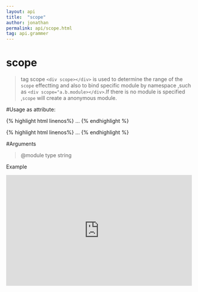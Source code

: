 ```yaml
---
layout: api
title:  "scope"
author: jonathan
permalink: api/scope.html
tag: api.grammer
---
```


# scope

>tag scope `<div scope></div>` is used to determine the range of the `scope` effectting and
also to bind specific module by namespace ,such as `<div scope="a.b.module></div>`.If there is no module
is specified ,`scope` will create a anonymous module.


#Usage
as attribute:

{% highlight html linenos%}
<ANY
  scope="a.b.module">
...
</ANY>
{% endhighlight %}


{% highlight html linenos%}
<ANY scope>
...
</ANY>
{% endhighlight %}


#Arguments

>@module type string

Example

<iframe width="100%" height="300" src="http://jsfiddle.net/zhning/a7eD7/3/embedded/result,html,js,css" allowfullscreen="allowfullscreen" frameborder="0"></iframe>
